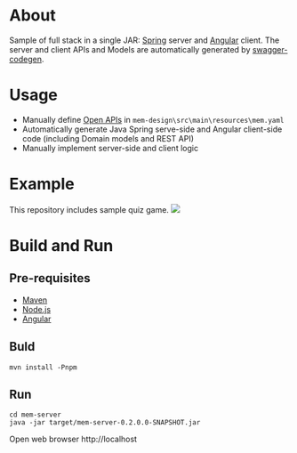 # About
Sample of full stack in a single JAR: [Spring](https://spring.io/) server and [Angular](https://angular.io) client.
The server and client APIs and Models are automatically generated by [swagger-codegen](https://swagger.io/tools/swagger-codegen).

# Usage
- Manually define [Open APIs](https://github.com/OAI/OpenAPI-Specification) in ```mem-design\src\main\resources\mem.yaml```
- Automatically generate Java Spring serve-side and Angular client-side code (including Domain models and REST API)
- Manually implement server-side and client logic

# Example
This repository includes sample quiz game.
<img src="https://raw.githubusercontent.com/makimenko/files/master/mem/images/Quiz.gif">

# Build and Run
## Pre-requisites
- [Maven](https://maven.apache.org)
- [Node.js](https://nodejs.org)
- [Angular](https://angular.io)

## Buld
```
mvn install -Pnpm
```

## Run
```
cd mem-server
java -jar target/mem-server-0.2.0.0-SNAPSHOT.jar
```
Open web browser http://localhost